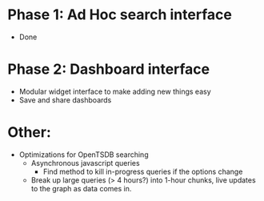 # Phase 1: Ad Hoc search interface

* Done

# Phase 2: Dashboard interface

* Modular widget interface to make adding new things easy
* Save and share dashboards

# Other:

* Optimizations for OpenTSDB searching
    * Asynchronous javascript queries
	    * Find method to kill in-progress queries if the options change
    * Break up large queries (> 4 hours?) into 1-hour chunks, live updates to the
      graph as data comes in.
